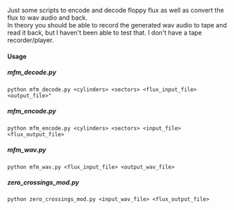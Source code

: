 Just some scripts to encode and decode floppy flux as well as convert the flux to wav audio and back.\
In theory you should be able to record the generated wav audio to tape and read it back, but I haven't been able to test that. I don't have a tape recorder/player.

#### Usage

##### mfm_decode.py
`python mfm_decode.py <cylinders> <sectors> <flux_input_file> <output_file>"`

##### mfm_encode.py
`python mfm_encode.py <cylinders> <sectors> <input_file> <flux_output_file>`

##### mfm_wav.py
`python mfm_wav.py <flux_input_file> <output_wav_file>`

##### zero_crossings_mod.py
`python zero_crossings_mod.py <input_wav_file> <flux_output_file>`
